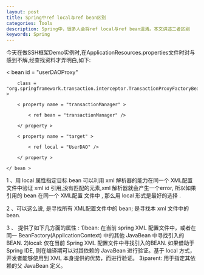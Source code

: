 ```yaml
---
layout: post
title: Spring中ref local与ref bean区别 
categories: Tools
description: Spring中，很多人会将ref local与ref bean混淆。本文讲述二者区别
keywords: Spring
---
```




今天在做SSH框架Demo实例时,在ApplicationResources.properties文件时对<ref bean>与<ref local>感到不解,经查找资料才弄明白,如下:

   < bean id = "userDAOProxy"

        class = "org.springframework.transaction.interceptor.TransactionProxyFactoryBean" >

        < property name = "transactionManager" >

            < ref bean = "transactionManager" />

        </ property >

        < property name = "target" >

            < ref local = "UserDAO" />

        </ property >

    </ bean >

1 、用 local 属性指定目标 bean 可以利用 xml 解析器的能力在同一个 XML配置文件中验证 xml id 引用,没有匹配的元素,xml 解析器就会产生一个error, 所以如果引用的 bean 在同一个 XML配置 文件中 , 那么用 local 形式是最好的选择 .


2 、可以这么说,<ref bean> 是寻找所有 XML配置文件中的 bean; <ref local> 是寻找本 xml 文件中的 bean. 

3 、<ref> 提供了如下几方面的属性 :
1)bean: 在当前 spring XML 配置文件中，或者在同一 BeanFactory(ApplicationContext) 中的其他 JavaBean 中寻找引入的BEAN.
2)local: 仅在当前 Spring XML 配置文件中寻找引入的BEAN. 
如果借助于 Spring IDE, 则在编译期可以对其依赖的 JavaBean 进行验证。基于 local 方式，开发者能够使用到 XML 本身提供的优势，而进行验证。 
3)parent: 用于指定其依赖的父 JavaBean 定义。

